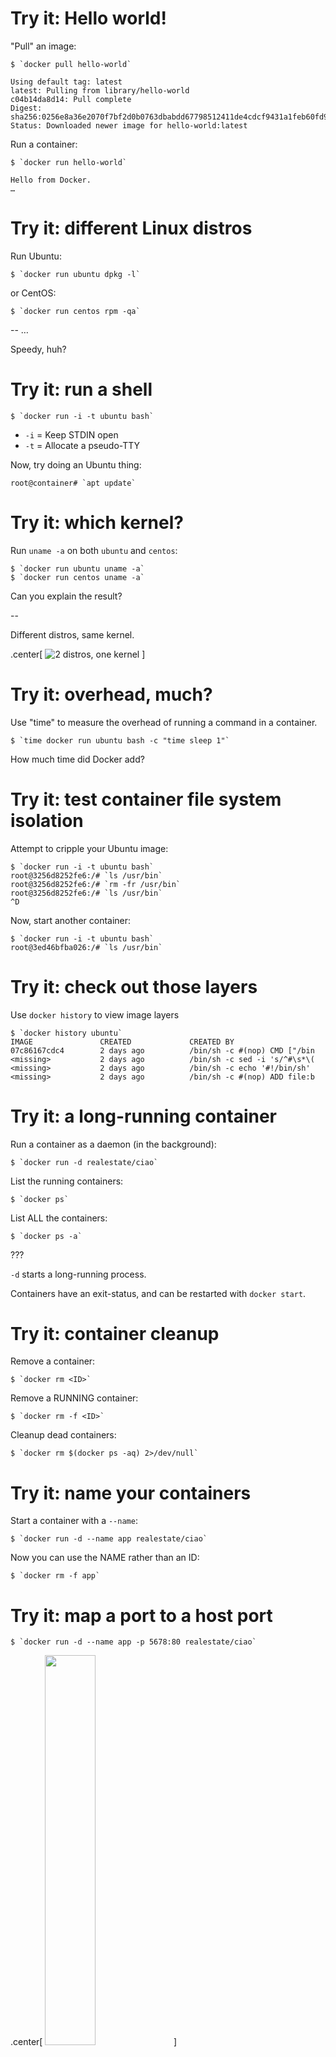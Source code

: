 # Try it: Hello world!

"Pull" an image:

```
$ `docker pull hello-world`

Using default tag: latest
latest: Pulling from library/hello-world
c04b14da8d14: Pull complete
Digest: sha256:0256e8a36e2070f7bf2d0b0763dbabdd67798512411de4cdcf9431a1feb60fd9
Status: Downloaded newer image for hello-world:latest
```

Run a container:

```
$ `docker run hello-world`

Hello from Docker.
…
```

# Try it: different Linux distros

Run Ubuntu:

```
$ `docker run ubuntu dpkg -l`
```

or CentOS:

```
$ `docker run centos rpm -qa`
```

--
…

Speedy, huh?

# Try it: run a shell

```
$ `docker run -i -t ubuntu bash`
```

* `-i` = Keep STDIN open
* `-t` = Allocate a pseudo-TTY

Now, try doing an Ubuntu thing:

```
root@container# `apt update`
```

# Try it: which kernel?

Run `uname -a` on both `ubuntu` and `centos`:

```
$ `docker run ubuntu uname -a`
$ `docker run centos uname -a`
```

Can you explain the result?

--

Different distros, same kernel.

.center[
![2 distros, one kernel](diagrams/two-distros-one-kernel.png)
]

# Try it: overhead, much?

Use "time" to measure the overhead of running a command in a container.

```
$ `time docker run ubuntu bash -c "time sleep 1"`
```

How much time did Docker add?

# Try it: test container file system isolation

Attempt to cripple your Ubuntu image:

```
$ `docker run -i -t ubuntu bash`
root@3256d8252fe6:/# `ls /usr/bin`
root@3256d8252fe6:/# `rm -fr /usr/bin`
root@3256d8252fe6:/# `ls /usr/bin`
^D
```

Now, start another container:

```
$ `docker run -i -t ubuntu bash`
root@3ed46bfba026:/# `ls /usr/bin`
```

# Try it: check out those layers

Use `docker history` to view image layers

```
$ `docker history ubuntu`
IMAGE               CREATED             CREATED BY
07c86167cdc4        2 days ago          /bin/sh -c #(nop) CMD ["/bin
<missing>           2 days ago          /bin/sh -c sed -i 's/^#\s*\(
<missing>           2 days ago          /bin/sh -c echo '#!/bin/sh'
<missing>           2 days ago          /bin/sh -c #(nop) ADD file:b

```

# Try it: a long-running container

Run a container as a daemon (in the background):

```
$ `docker run -d realestate/ciao`
```

List the running containers:

```
$ `docker ps`
```

List ALL the containers:

```
$ `docker ps -a`
```

???

`-d` starts a long-running process.

Containers have an exit-status, and can be restarted with `docker start`.

# Try it: container cleanup

Remove a container:

```
$ `docker rm <ID>`
```

Remove a RUNNING container:

```
$ `docker rm -f <ID>`
```

Cleanup dead containers:

```
$ `docker rm $(docker ps -aq) 2>/dev/null`
```

# Try it: name your containers

Start a container with a `--name`:

```
$ `docker run -d --name app realestate/ciao`
```

Now you can use the NAME rather than an ID:

```
$ `docker rm -f app`
```

# Try it: map a port to a host port

```
$ `docker run -d --name app -p 5678:80 realestate/ciao`
```

.center[
<img src="diagrams/ciao-explicit-port.png" width=40% />
]

```
$ `curl localhost:5678`
```

# Try it: use a random host port

If you don't specify a host port, Docker will choose one:

```
$ `docker run -d --name app -p 80 realestate/ciao`
```

.center[
<img src="diagrams/ciao-random-port.png" width=40% />
]

Use `docker port` to discover which one it chose:

```
$ `docker port app 80`
```

Hit it:

```
$ `curl $(docker port app 80)`
```

# Try it: logs

You can get the output using `docker logs`:

```
$ `docker logs app`
```

Again, with timestamps:

```
$ `docker logs --timestamps app`
```

or even follow along in real time:

```
$ `docker logs --follow --timestamps app`
```

# Try it: set environment variables

Assuming your application looks for environment variables, e.g.

```javascript
var MESSAGE = (process.env.MESSAGE || "Ciao mondo.");
```

You can set them to provide configuration:

```
$ `docker run -d --name app -p 5678:80 \`
  `-e MESSAGE='Hey, guys!' \`
  `realestate/ciao`
```

Test the result:

```
$ `curl localhost:5678`
```

# Try it: inter-container networking

Create a "network":

```
$ `docker network create shared`
$ `docker network ls`
```

Attach some containers:

```
$ `docker rm -f app proxy`
$ `docker run -d --net=shared --name app \`
  `realestate/ciao`
$ `docker run -d --net=shared --name proxy \`
  `-p 5678:80 \`
  `realestate/ciao-proxy`
```

```
$ `curl -si localhost:5678`
```

# Try it: explore the network

```
$ `docker network inspect shared`
```

.center[
<img src="diagrams/shared-network.png" width="60%" />
]

```
$ `docker run -it --rm --network shared busybox`
/ # `nslookup app`
```

# Try it: volume from host

Mount your home directory from the "host":

```
$ `docker run -it --rm -v $HOME:/myhome ubuntu bash`
root@c10a43c38793:/# `mount | grep home`
root@c10a43c38793:/# `cd /myhome; ls`
root@c10a43c38793:/# `echo HELLO FROM DOCKER > written-from-docker`
root@c10a43c38793:/# `exit`
$ `ls $HOME`
```

# Try it: named cache volume

```
$ `docker run -it --rm -v my-cache:/cache ubuntu bash`
root@c10a43c38793:/# `echo TESTING > /cache/test`
^D
```

Observe, volume created:

```
$ `docker volume ls`
```

Use it again:

```
$ `docker run -it --rm -v my-cache:/cache ubuntu bash`
root@f5be5dec8a5a:/# `ls /cache`
```

Clean up:

```
$ `docker volume rm my-cache`
```

# Try it: anonymous volume for extra writable space

```
$ `docker run -it --rm --read-only -v /scratch ubuntu`
root@c10a43c38793:/# `echo TESTING > /tmp/test`
root@c10a43c38793:/# `echo TESTING > /scratch/test`
```

.center[
<img src="diagrams/cow-vs-data-volume.png" width=60% />
]

Tip: read-only root volume is great for security!

# Try it: share a volume with another container

Create a container, with a volume:

```
$ `docker run -it --rm --name provider -v data:/published ubuntu`
root@118f38503653:/# `echo ohai > /published/stuff`
```

.center[
<img src="diagrams/shared-volume.png" width=80% />
]

Use the volume from a different container:

```
$ `docker run -it --rm --name consumer -v data:/provided:ro ubuntu`
root@d88a7a468b01:/# `cat /provided/stuff`
```

# Try it: list images

View images on your Docker host:

```
$ `docker images`
REPOSITORY   TAG          IMAGE ID       CREATED       SIZE
busybox      latest       e02e811dd08f   4 days ago    1.093 MB
debian       latest       ddf73f48a05d   2 weeks ago   123 MB
nginx        latest       ba6bed934df2   2 weeks ago   181.4 MB
ruby         2.3-alpine   2467a614f30b   2 weeks ago   125.8 MB
...
ubuntu       14.04        f2d8ce9fa988   2 weeks ago   187.9 MB
ubuntu       16.04        45bc58500fa3   3 weeks ago   126.9 MB
ubuntu       latest       45bc58500fa3   3 weeks ago   126.9 MB
ubuntu       <none>       45bc58500fa3   3 weeks ago   126.9 MB
```

--

View images in the `ubuntu` repository:

```
$ `docker images ubuntu`
```

# Try it: use an image tag

Image repositories can contain multiple images, identified by tag:

.center[
`<REPOSITORY>[:<TAG>]`
]

Run different versions of Ruby:

```
$ `docker run ruby:2.3 ruby --version`
$ `docker run ruby:2.4 ruby --version`
```

--

By convention, there's usually a `latest` tag:

```
$ `docker run ruby:latest ruby --version`
```

which is the default:

```
$ `docker run ruby ruby --version`
```

# Try it: stable image references

Image can also be addressed with immutable digests:

.center[
`<REPOSITORY>[@<DIGEST>]`
]

```
$ `docker pull ruby:2.4 | grep Digest`
```

Use the digest:

```
$ `docker run ruby@sha256:ec92755b46504ec2d27d8a2887d080ca9ef799dfe7c010b7019b2165f875c738 \`
  `ruby --version`
```

Or, a different (older) one:

```
$ `docker run ruby@sha256:450ce48d8021d33c306168654256b9c960711e6c02991f270d55488caf860410 \`
  `ruby --version`
```

# Try it: non-standard namespace

Repositories can have an optional namespace:

.center[
`[<NAMESPACE>/]<REPOSITORY>`
]

Use a community image:

```
$ `docker run -it supertest2014/nyan`
```

# Try it: build an image, the hard way

Install some software in an `ubuntu` container:

```
$ `docker run -it ubuntu bash`
root@f55393e5dc31:/# `apt-get update && apt-get install -y curl`
…
root@f55393e5dc31:/# `exit`
```

Now, `commit` that container to create an image:

```
$ `container=$(docker ps -lq)`
$ `image=$(docker commit $container)`
```

Try it out:

```
$ `docker run ubuntu curl http://example.com`
$ `docker run $image curl http://example.com`
```

# Try it: name your image

Attach a tag to an existing image:

```
$ `docker tag $image curly`
```

Or, when making it:

```
$ `docker commit $container curly`
```

For later use:

```
$ `docker run curly curl http://example.com`
```


# Try it: build an image, the easy way

Use a `Dockerfile`:

```
FROM ubuntu
RUN apt-get update && apt-get install -y curl
```

to build an image:

```
$ `docker build exercises/ubuntu-with-curl`
Sending build context to Docker daemon 2.048 kB
Step 1 : FROM ubuntu
 ---> 07c86167cdc4
Step 2 : RUN apt-get update && apt-get install -y curl
 ---> Running in 51bf195331b7
Ign http://archive.ubuntu.com trusty InRelease
Get:1 http://archive.ubuntu.com trusty-updates InRelease [64.4 kB]
…
 ---> 70b42c74bb66
Removing intermediate container 51bf195331b7
Successfully built 70b42c74bb66
```

# Try it: leverage the "build cache"

Use the recipe provided:

```
FROM node:6.2.2

COPY package.json /app/
WORKDIR /app
RUN npm install
COPY index.js /app/

ENV PORT 80
CMD ["node", "/app/index.js"]
```

to build an image:

```
$ `docker build -t ciao exercises/ciao`
```

# Try it: invalidate the "build cache"

Build it again:

```
$ `docker build -t ciao exercises/ciao`
```

Faster, eh? Observe: "Using cache".

--

Now try this:

* Edit `exercises/ciao/index.js`, changing the default MESSAGE from "Ciao mondo" to something else, then build again. What happens at "Step 5"?

--

* Make a change to `exercises/ciao/package.json`, and build again. What happens at "Step 4"?

# Try it: push an image to Docker Hub

Authenticate to Docker Hub:

```
$ `docker login`
```

"Tag" an image into _your_ namespace:

```
$ `docker tag ciao YOURNAMEHERE/ciao`
```

Now you can push it:

```
$ `docker push YOURNAMEHERE/ciao`
```

# Try it: pull an image someone else pushed

Talk to the esteemed colleague next to you, and ask them
for their Docker Hub username.  Then, you shoud be able to
fetch the image _they_ pushed.

```
$ `docker pull YOURNEIGHBOUR/ciao`
```

# Try it: docker-compose

Given YAML config file:

```
version: '2'

services:

  app:
    image: realestate/ciao

  proxy:
    image: realestate/ciao-proxy
    depends_on:
      - app
    environment:
      BACKEND: app
    ports:
      - 5678:80
```

You can start the containers with:

```
$ `cd exercises/composed/basic`
$ `docker-compose up`
```

# Try it: under the covers of compose

In a different window, generate some traffic:

```
$ `curl localhost:5678`
```

What containers are running?

```
$ `docker ps`
$ `cd exercises/composed/basic`
$ `docker-compose ps`
```

How about networking?

```
$ `docker inspect basic_app_1 \`
  `| jq '.[0].NetworkSettings.Networks'`
```

Take it all down:

```
$ `docker-compose down`
```

# Try it: get compose to build your images

```
version: '2'

services:

  app:
    `build: ../../ciao`

  proxy:
    `build: ../../ciao-proxy`
    depends_on:
      - app
    environment:
      BACKEND: app:80
    ports:
      - 5678:80
```
--

```
$ `cd exercises/composed/autobuilt`
$ `docker-compose up`
```

# Try it: add a "client" container

```
version: '2'

services:
  app: ...
  proxy: ...

  client:
    build: ../../ubuntu-with-curl
    depends_on:
      - proxy
    command: sh -c "while true; do curl http://proxy; sleep 1; done"
```

```
$ `cd exercises/composed/with-curl`
$ `docker-compose up`
```

(Press Ctrl-C to tear everything down.)

# Try it: docker-compose run

Try "running" a "client" container:

```
$ `docker-compose run --rm client`
```

Or, go interactive:

```
$ `docker-compose run --rm client bash`
root@ebb0d01e63b0:/# `curl -i app`
root@ebb0d01e63b0:/# `curl -i proxy`
```

# Try it: sharing a volume

```
version: '2'

volumes:
  shared: {}

services:

  producer:
    image: busybox
    volumes:
      - shared:/out
    command: sh -c "while true; do date; sleep 1; done > /out/dates"

  consumer:
    image: ubuntu:14.04
    depends_on:
      - producer
    volumes:
      - shared:/data
    command: tail -f /data/dates
```

```
$ `cd exercises/composed/sharing`
$ `docker-compose up`
```

# Try it: Python and Redis and .Net and PostgreSQL and Node.js

```
$ `cd exercises/example-voting-app`
$ `docker-compose up`
```

.center[
<img src="exercises/example-voting-app/architecture.png" width="75%"/>
]

# Try it: Python and Redis and .Net and PostgreSQL and Node.js

Once it's started running ...

* voting-app at <a href="http://localhost:5000" target="vote">http://localhost:5000</a>
* result-app at <a href="http://localhost:5001" target="results">http://localhost:5001</a>

When you're done, clean up:

```
$ `^C`
$ `docker-compose down`
```

